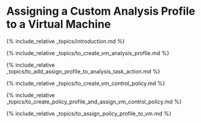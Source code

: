 ---
---

# Assigning a Custom Analysis Profile to a Virtual Machine

{% include_relative _topics/introduction.md %}

{% include_relative _topics/to_create_vm_analysis_profile.md %}

{% include_relative
_topics/to_add_assign_profile_to_analysis_task_action.md %}

{% include_relative _topics/to_create_vm_control_policy.md %}

{% include_relative
_topics/to_create_policy_profile_and_assign_vm_control_policy.md
%}

{% include_relative _topics/to_assign_policy_profile_to_vm.md %}
